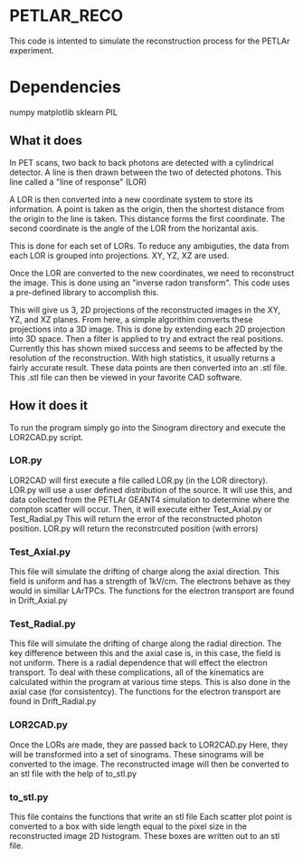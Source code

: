 # PETLAR_RECO
This code is intented to simulate the reconstruction process for the PETLAr experiment.

# Dependencies
numpy
matplotlib
sklearn
PIL

## What it does
In PET scans, two back to back photons are detected with a cylindrical detector.
A line is then drawn between the two of detected photons.
This line called a "line of response" (LOR)

A LOR is then converted into a new coordinate system to store its information. 
A point is taken as the origin, then the shortest distance from the origin to the line is taken.
This distance forms the first coordinate. 
The second coordinate is the angle of the LOR from the horizantal axis. 

This is done for each set of LORs. To reduce any ambiguties, the data from each LOR is grouped into projections.
XY, YZ, XZ are used. 

Once the LOR are converted to the new coordinates, we need to reconstruct the image.
This is done using an "inverse radon transform". This code uses a pre-defined library to accomplish this. 

This will give us 3, 2D projections of the reconstructed images in the XY, YZ, and XZ planes. 
From here, a simple algorithim converts these projections into a 3D image. 
This is done by extending each 2D projection into 3D space. 
Then a filter is applied to try and extract the real positions. 
Currently this has shown mixed success and seems to be affected by the resolution of the reconstruction. 
With high statistics, it usually returns a fairly accurate result.
These data points are then converted into an .stl file.
This .stl file can then be viewed in your favorite CAD software.

## How it does it
To run the program simply go into the Sinogram directory and execute the LOR2CAD.py script. 

### LOR.py
LOR2CAD will first execute a file called LOR.py (in the LOR directory).
LOR.py will use a user defined distribution of the source.
It will use this, and data collected from the PETLAr GEANT4 simulation to determine where the compton scatter will occur.
Then, it will execute either Test_Axial.py or Test_Radial.py
This will return the error of the reconstructed photon position. 
LOR.py will return the reconstrcuted position (with errors)

### Test_Axial.py
This file will simulate the drifting of charge along the axial direction.
This field is uniform and has a strength of 1kV/cm.
The electrons behave as they would in simillar LArTPCs.
The functions for the electron transport are found in Drift_Axial.py

### Test_Radial.py
This file will simulate the drifting of charge along the radial direction.
The key difference between this and the axial case is, in this case, the field is not uniform. 
There is a radial dependence that will effect the electron transport.
To deal with these complications, all of the kinematics are calculated within the program at various time steps. 
This is also done in the axial case (for consistentcy).
The functions for the electron transport are found in Drift_Radial.py

### LOR2CAD.py
Once the LORs are made, they are passed back to LOR2CAD.py
Here, they will be transformed into a set of sinograms. 
These sinograms will be converted to the image.
The reconstructed image will then be converted to an stl file with the help of to_stl.py

### to_stl.py
This file contains the functions that write an stl file
Each scatter plot point is converted to a box with side length equal to the pixel size in the reconstructed image 2D histogram.
These boxes are written out to an stl file. 

